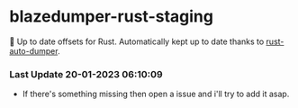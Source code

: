 # blazedumper-rust-staging

🚀 Up to date offsets for Rust. Automatically kept up to date thanks to [rust-auto-dumper](https://github.com/Akandesh/rust-auto-dumper).


### Last Update 20-01-2023 06:10:09
- If there's something missing then open a issue and i'll try to add it asap.